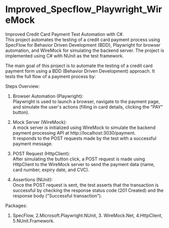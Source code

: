 # Improved_Specflow_Playwright_WireMock
Improved Credit Card Payment Test Automation with C#.  
This project automates the testing of a credit card payment process using SpecFlow for Behavior Driven Development (BDD), Playwright for browser automation, and WireMock for simulating the backend server. The project is implemented using C# with NUnit as the test framework.  

The main goal of this project is to automate the testing of a credit card payment form using a BDD (Behavior Driven Development) approach. It tests the full flow of a payment process by:  

Steps Overview:
1. Browser Automation (Playwright):  
Playwright is used to launch a browser, navigate to the payment page, and simulate the user's actions (filling in card details, clicking the "PAY" button).  

2. Mock Server (WireMock):  
A mock server is initialized using WireMock to simulate the backend payment processing API at http://localhost:3030/payment.  
It responds to the POST requests made by the test with a successful payment message.  

3. POST Request (HttpClient):  
After simulating the button click, a POST request is made using HttpClient to the WireMock server to send the payment data (name, card number, expiry date, and CVC).  

4. Assertions (NUnit):  
Once the POST request is sent, the test asserts that the transaction is successful by checking the response status code (201 Created) and the response body ("Successful transaction").   

Packages:  
1. SpecFlow, 2.Microsoft.Playwright.NUnit, 3. WireMock.Net, 4.HttpClient, 5.NUnit.Framework.    

